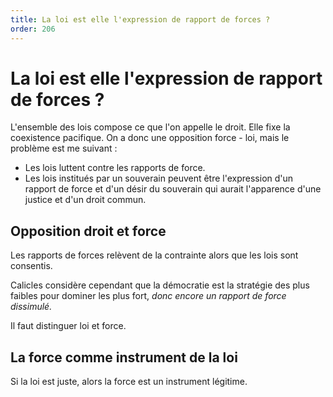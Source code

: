 ```yaml
---
title: La loi est elle l'expression de rapport de forces ?
order: 206
---
```


# La loi est elle l'expression de rapport de forces ?

L'ensemble des lois compose ce que l'on appelle le droit. Elle fixe la coexistence pacifique. On a donc une opposition force - loi, mais le problème est me suivant :

- Les lois luttent contre les rapports de force.
- Les lois institués par un souverain peuvent être l'expression d'un rapport de force et d'un désir du souverain qui aurait l'apparence d'une justice et d'un droit commun.

## Opposition droit et force

Les rapports de forces relèvent de la contrainte alors que les lois sont consentis.

Calicles considère cependant que la démocratie est la stratégie des plus faibles pour dominer les plus fort, *donc encore un rapport de force dissimulé.*

Il faut distinguer loi et force.

## La force comme instrument de la loi

Si la loi est juste, alors la force est un instrument légitime. 